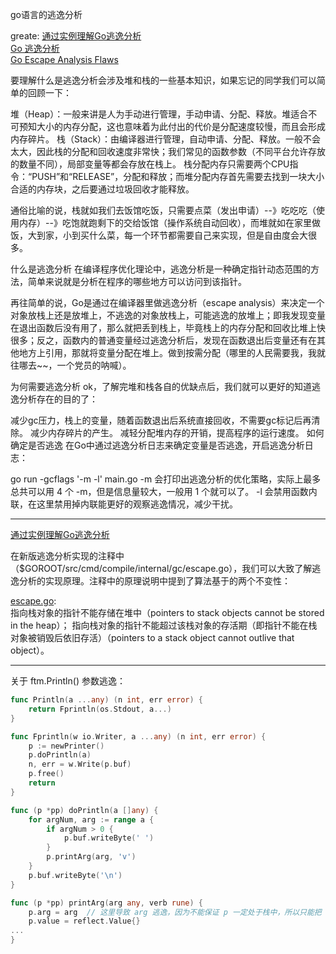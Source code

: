 

go语言的逃逸分析


greate: [通过实例理解Go逃逸分析](https://tonybai.com/2021/05/24/understand-go-escape-analysis-by-example/)\
[Go 逃逸分析](https://github.com/WilburXu/blog/blob/master/Golang/Go%20%E9%80%83%E9%80%B8%E5%88%86%E6%9E%90.md)\
[Go Escape Analysis Flaws](https://docs.google.com/document/d/1CxgUBPlx9iJzkz9JWkb6tIpTe5q32QDmz8l0BouG0Cw/preview#)


要理解什么是逃逸分析会涉及堆和栈的一些基本知识，如果忘记的同学我们可以简单的回顾一下：

堆（Heap）：一般来讲是人为手动进行管理，手动申请、分配、释放。堆适合不可预知大小的内存分配，这也意味着为此付出的代价是分配速度较慢，而且会形成内存碎片。
栈（Stack）：由编译器进行管理，自动申请、分配、释放。一般不会太大，因此栈的分配和回收速度非常快；我们常见的函数参数（不同平台允许存放的数量不同），局部变量等都会存放在栈上。
栈分配内存只需要两个CPU指令：“PUSH”和“RELEASE”，分配和释放；而堆分配内存首先需要去找到一块大小合适的内存块，之后要通过垃圾回收才能释放。

通俗比喻的说，栈就如我们去饭馆吃饭，只需要点菜（发出申请）--》吃吃吃（使用内存）--》吃饱就跑剩下的交给饭馆（操作系统自动回收），而堆就如在家里做饭，大到家，小到买什么菜，每一个环节都需要自己来实现，但是自由度会大很多。

什么是逃逸分析
在编译程序优化理论中，逃逸分析是一种确定指针动态范围的方法，简单来说就是分析在程序的哪些地方可以访问到该指针。

再往简单的说，Go是通过在编译器里做逃逸分析（escape analysis）来决定一个对象放栈上还是放堆上，不逃逸的对象放栈上，可能逃逸的放堆上；即我发现变量在退出函数后没有用了，那么就把丢到栈上，毕竟栈上的内存分配和回收比堆上快很多；反之，函数内的普通变量经过逃逸分析后，发现在函数退出后变量还有在其他地方上引用，那就将变量分配在堆上。做到按需分配（哪里的人民需要我，我就往哪去~~，一个党员的呐喊）。

为何需要逃逸分析
ok，了解完堆和栈各自的优缺点后，我们就可以更好的知道逃逸分析存在的目的了：

减少gc压力，栈上的变量，随着函数退出后系统直接回收，不需要gc标记后再清除。
减少内存碎片的产生。
减轻分配堆内存的开销，提高程序的运行速度。
如何确定是否逃逸
在Go中通过逃逸分析日志来确定变量是否逃逸，开启逃逸分析日志：

go run -gcflags '-m -l' main.go
-m 会打印出逃逸分析的优化策略，实际上最多总共可以用 4 个 -m，但是信息量较大，一般用 1 个就可以了。
-l 会禁用函数内联，在这里禁用掉内联能更好的观察逃逸情况，减少干扰。


-------------------------------------
[通过实例理解Go逃逸分析](https://tonybai.com/2021/05/24/understand-go-escape-analysis-by-example/)

在新版逃逸分析实现的注释中（$GOROOT/src/cmd/compile/internal/gc/escape.go），我们可以大致了解逃逸分析的实现原理。注释中的原理说明中提到了算法基于的两个不变性：

[escape.go](https://github.com/golang/go/blob/go1.18.10/src/cmd/compile/internal/escape/escape.go#L22): \
指向栈对象的指针不能存储在堆中（pointers to stack objects cannot be stored in the heap）；
指向栈对象的指针不能超过该栈对象的存活期（即指针不能在栈对象被销毁后依旧存活）（pointers to a stack object cannot outlive that object）。

------------------

关于 ftm.Println() 参数逃逸：
```go
func Println(a ...any) (n int, err error) {
	return Fprintln(os.Stdout, a...)
}

func Fprintln(w io.Writer, a ...any) (n int, err error) {
	p := newPrinter()
	p.doPrintln(a)
	n, err = w.Write(p.buf)
	p.free()
	return
}

func (p *pp) doPrintln(a []any) {
	for argNum, arg := range a {
		if argNum > 0 {
			p.buf.writeByte(' ')
		}
		p.printArg(arg, 'v')
	}
	p.buf.writeByte('\n')
}

func (p *pp) printArg(arg any, verb rune) {
	p.arg = arg  // 这里导致 arg 逃逸，因为不能保证 p 一定处于栈中，所以只能把 arg 逃逸到堆中
	p.value = reflect.Value{}
...
}
```